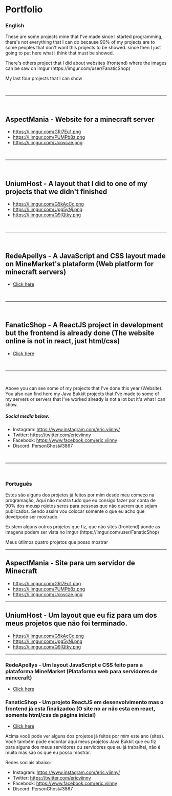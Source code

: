 # Portfolio

<h3>English</h3>

<p>These are some projects mine that I've made since I started programming, there's not everything that I can do because 90% of my projects are to some peoples that don't want this projects to be showed. since then I just going to put here what I think that must be showed.</p>

<p>There's others project that I did about websites (frontend) where the images can be saw on Imgur (https://imgur.com/user/FanaticShop)</p>

<p>My last four projects that I can show</p>

<br />
<hr />
<br />

<h2>AspectMania - Website for a minecraft server</h2>

- https://i.imgur.com/GRl7Eu1.png
- https://i.imgur.com/PUMPb8z.png
- https://i.imgur.com/Ucovcae.png

<br />
<hr />
<br />

<h2>UniumHost - A layout that I did to one of my projects that we didn't finished</h2>

- https://i.imgur.com/G5kAcCc.png
- https://i.imgur.com/Upg5yNj.png
- https://i.imgur.com/Q9lQtky.png

<br />
<hr />
<br />

<h2>RedeApellys - A JavaScript and CSS layout made on MineMarket's plataform (Web platform for minecraft servers)</h2>

- <a href="https://redeapellys.com.br/">Click here</a>

<br />
<hr />
<br />

<h2>FanaticShop - A ReactJS project in development but the frontend is already done (The website online is not in react, just html/css)</h2>

- <a href="https://fanaticshop.com.br/">Click here</a>

<br />
<hr />
<br />

</p>Above you can see some of my projects that I've done this year (Website). You also can find here my Java Bukkit projects that I've made to some of my servers or servers that I've worked already is not a lot but it's what I can show.</p>

<h5>Social media below:</h5>

- Instagram: https://www.instagram.com/eric.viinny/
- Twitter: https://twitter.com/ericviinny
- Facebook: https://www.facebook.com/eric.viinny
- Discord: PersonGhost#3867

<br />
<hr />
<br />

<h3>Português</h3>

<p>Estes são alguns dos projetos já feitos por mim desde meu começo na programação, Aqui não mostra tudo que eu consigo fazer por conta de 90% dos meusp rojetos seres para pessoas que não querem que sejam publicados. Sendo assim vou colocar somente o que eu acho que deve/pode ser mostrado.</p>

<p>Existem alguns outros projetos que fiz, que não sites (frontend) aonde as imagens podem ser vista no Imgur (https://imgur.com/user/FanaticShop)</p>

<p>Meus útlimos quatro projetos que posso mostrar</p>

<hr />
<h2>AspectMania - Site para um servidor de Minecraft</h2>

- https://i.imgur.com/GRl7Eu1.png
- https://i.imgur.com/PUMPb8z.png
- https://i.imgur.com/Ucovcae.png

<hr />
<h2>UniumHost - Um layout que eu fiz para um dos meus projetos que não foi terminado.</h2>

- https://i.imgur.com/G5kAcCc.png
- https://i.imgur.com/Upg5yNj.png
- https://i.imgur.com/Q9lQtky.png

<hr>
<h3>RedeApellys - Um layout JavaScript e CSS feito para a plataforma MineMarket (Plataforma web para servidores de minecraft)</h3>

- <a href="https://redeapellys.com.br/">Click here</a>

<h3>FanaticShop - Um projeto ReactJS em desenvolvimento mas o frontend já esta finalizadoa (O site no ar não esta em react, somente html/css da página inicial)</h3>

- <a href="https://fanaticshop.com.br/">Click here</a>

<p>Acima você pode ver alguns dos projetos já feitos por mim este ano (sites). Você também pode encontar aqui meus projetos Java Bukkit que eu fiz para alguns dos meus servidores ou servidores que eu já trabalhei, não é muito mas são os que eu posso mostrar.</p>

<p>Redes sociais abaixo:</p>

- Instagram: https://www.instagram.com/eric.viinny/
- Twitter: https://twitter.com/ericviinny
- Facebook: https://www.facebook.com/eric.viinny
- Discord: PersonGhost#3867

